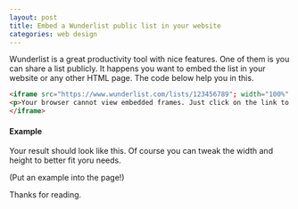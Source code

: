 ```yaml
---
layout: post
title: Embed a Wunderlist public list in your website
categories: web design
---
```


Wunderlist is a great productivity tool with nice features. One of them is you can share a list publicly. It happens you want to embed the list in your website or any other HTML page. The code below help you in this.

```html
<iframe src="https://www.wunderlist.com/lists/123456789"; width="100%" height="500" name="My Shared List">
<p>Your browser cannot view embedded frames. Just click on the link to open the list: <a href="https://www.wunderlist.com/lists/123456789">My Shared List</a></p>
</iframe>
```

#### Example

Your result should look like this. Of course you can tweak the width and height to better fit yoru needs.

(Put an example into the page!)

Thanks for reading.
